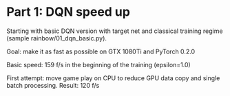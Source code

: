 # Part 1: DQN speed up

Starting with basic DQN version with target net and classical training regime 
(sample rainbow/01_dqn_basic.py).

Goal: make it as fast as possible on GTX 1080Ti and PyTorch 0.2.0

Basic speed: 159 f/s in the beginning of the training (epsilon=1.0)

First attempt: move game play on CPU to reduce GPU data copy and single batch processing.
Result: 120 f/s

